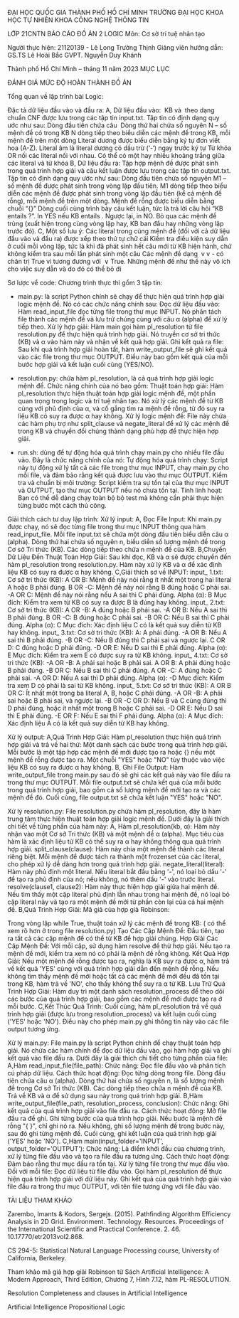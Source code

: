 ĐẠI HỌC QUỐC GIA THÀNH PHỐ HỒ CHÍ MINH
TRƯỜNG ĐẠI HỌC KHOA HỌC TỰ NHIÊN
KHOA CÔNG NGHỆ THÔNG TIN

LỚP 21CNTN
BÁO CÁO ĐỒ ÁN 2
LOGIC
Môn: Cơ sở trí tuệ nhân tạo

Người thực hiện:
21120139 - Lê Long Trường Thịnh
Giảng viên hướng dẫn:
GS.TS Lê Hoài Bắc
GVPT. Nguyễn Duy Khánh



Thành phố Hồ Chí Minh – tháng 11 năm 2023
MỤC LỤC



ĐÁNH GIÁ MỨC ĐỘ HOÀN THÀNH ĐỒ ÁN




  Tổng quan về lập trình bài Logic:

Đặc tả dữ liệu đầu vào và đầu ra:
A, Dữ liệu đầu vào:  KB và  theo dạng chuẩn CNF được lưu trong các tập tin input.txt. Tập tin có định dạng quy ước như sau:
Dòng đầu tiên chứa câu 
Dòng thứ hai chứa số nguyên N – số mệnh đề có trong KB
N dòng tiếp theo biểu diễn các mệnh đề trong KB, mỗi mệnh đề trên một dòng
Literal dương được biểu diễn bằng ký tự đơn viết hoa (A-Z). Literal âm là literal dương có dấu trừ (‘-‘) ngay trước ký tự
Từ khóa OR nối các literal nối với nhau. Có thể có một hay nhiều khoảng trắng giữa các literal và từ khóa
B, Dữ liệu đầu ra: Tập hợp mệnh đề được phát sinh trong quá trình hợp giải và câu kết luận được lưu trong các tập tin output.txt. Tập tin có định dạng quy ước như sau:
Dòng đầu tiên chứa số nguyên M1 – số mệnh đề được phát sinh trong vòng lặp đầu tiên. M1 dòng tiếp theo biểu diễn các mệnh đề được phát sinh trong vòng lặp đầu tiên (kể cả mệnh đề rỗng), mỗi mệnh đề trên một dòng. Mệnh đề rỗng được biểu diễn bằng chuỗi “{}”
Dòng cuối cùng trình bày câu kết luận, tức là trả lời câu hỏi “KB entails ?”. In YES nếu KB entails . Ngược lại, in NO.
Bỏ qua các mệnh đề trùng (xuất hiện trong cùng vòng lặp hay, KB ban đầu hay những vòng lặp trước đó).
C, Một số lưu ý:
Các literal trong cùng mệnh đề (đối với cả dữ liệu đầu vào và đầu ra) được xếp theo thứ tự chữ cái
Kiểm tra điều kiện suy dẫn ở cuối mỗi vòng lặp, tức là khi đã phát sinh hết câu mới từ KB hiện hành, chứ không kiểm tra sau mỗi lần phát sinh một câu
Các mệnh đề dạng  v  v - có chân trị True vì tương đương với  ∨ True. Những mệnh đề như thế này vô ích cho việc suy dẫn và do đó có thể bỏ đi

Sơ lược về code:
Chương trình thực thi gồm 3 tập tin:
- main.py:  là script Python chính sẽ chạy để thực hiện quá trình hợp giải logic mệnh đề. Nó có các chức năng chính sau:
Đọc dữ liệu đầu vào: Hàm read_input_file đọc từng file trong thư mục INPUT. Nó phân tách file thành các mệnh đề và lưu trữ chúng cùng với câu α (alpha) để xử lý tiếp theo.
Xử lý hợp giải: Hàm main gọi hàm pl_resolution từ file resolution.py để thực hiện quá trình hợp giải. Nó truyền cơ sở tri thức (KB) và α vào hàm này và nhận về kết quả hợp giải.
Ghi kết quả ra file: Sau khi quá trình hợp giải hoàn tất, hàm write_output_file sẽ ghi kết quả vào các file trong thư mục OUTPUT. Điều này bao gồm kết quả của mỗi bước hợp giải và kết luận cuối cùng (YES/NO).

- resolution.py: chứa hàm pl_resolution, là cả quá trình hợp giải logic mệnh đề. Chức năng chính của nó bao gồm:
Thuật toán hợp giải: Hàm pl_resolution thực hiện thuật toán hợp giải logic mệnh đề, một phần quan trọng trong logic và trí tuệ nhân tạo. Nó xử lý các mệnh đề từ KB cùng với phủ định của α, và cố gắng tìm ra mệnh đề rỗng, từ đó suy ra liệu KB có suy ra được α hay không.
Xử lý logic mệnh đề: File này chứa các hàm phụ trợ như split_clause và negate_literal để xử lý các mệnh đề trong KB và chuyển đổi chúng thành dạng phù hợp để thực hiện hợp giải.

- run.sh:  dùng để tự động hóa quá trình chạy main.py cho nhiều file đầu vào. Đây là chức năng chính của nó:
Tự động hóa quá trình chạy: Script này tự động xử lý tất cả các file trong thư mục INPUT, chạy main.py cho mỗi file, và đảm bảo rằng kết quả được lưu vào thư mục OUTPUT.
Kiểm tra và chuẩn bị môi trường: Script kiểm tra sự tồn tại của thư mục INPUT và OUTPUT, tạo thư mục OUTPUT nếu nó chưa tồn tại.
Tính linh hoạt: Bạn có thể dễ dàng chạy toàn bộ bộ test mà không cần phải thực hiện từng bước một cách thủ công.

Giải thích cách tư duy lập trình:
Xử lý input:
A, Đọc File Input: Khi main.py được chạy, nó sẽ đọc từng file trong thư mục INPUT thông qua hàm read_input_file.
Mỗi file input.txt sẽ chứa một dòng đầu tiên biểu diễn câu α (alpha).
Dòng thứ hai chứa số nguyên n, biểu diễn số lượng mệnh đề trong Cơ sở Tri thức (KB).
Các dòng tiếp theo chứa n mệnh đề của KB.
B,Chuyển Dữ Liệu Đến Thuật Toán Hợp Giải: Sau khi đọc, KB và α sẽ được chuyển đến hàm pl_resolution trong resolution.py.
Hàm này xử lý KB và α để xác định liệu KB có suy ra được α hay không.
C,Giải thích sơ về INPUT:
input_ 1.txt:
Cơ sở tri thức (KB):
A OR B: Mệnh đề này nói rằng ít nhất một trong hai literal A hoặc B phải đúng.
B OR -C: Mệnh đề này nói rằng B đúng hoặc C phải sai.
-A OR C: Mệnh đề này nói rằng nếu A sai thì C phải đúng.
Alpha (α): B
Mục đích: Kiểm tra xem từ KB có suy ra được B là đúng hay không.
input_ 2.txt:
Cơ sở tri thức (KB):
A OR -B: A đúng hoặc B phải sai.
-A OR B: Nếu A sai thì B phải đúng.
B OR -C: B đúng hoặc C phải sai.
-B OR C: Nếu B sai thì C phải đúng.
Alpha (α): C
Mục đích: Xác định liệu C có là kết quả suy diễn từ KB hay không.
input_ 3.txt:
Cơ sở tri thức (KB):
A: A phải đúng.
-A OR B: Nếu A sai thì B phải đúng.
-B OR -C: Nếu B đúng thì C phải sai và ngược lại.
C OR D: C đúng hoặc D phải đúng.
-D OR E: Nếu D sai thì E phải đúng.
Alpha (α): E
Mục đích: Kiểm tra xem E có được suy ra từ KB không.
input_ 4.txt:
Cơ sở tri thức (KB):
-A OR -B: A phải sai hoặc B phải sai.
A OR B: A phải đúng hoặc B phải đúng.
-B OR C: Nếu B sai thì C phải đúng.
A OR -C: A đúng hoặc C phải sai.
-A OR D: Nếu A sai thì D phải đúng.
Alpha (α): -D
Mục đích: Kiểm tra xem D có phải là sai từ KB không.
input_ 5.txt:
Cơ sở tri thức (KB):
A OR B OR C: Ít nhất một trong ba literal A, B, hoặc C phải đúng.
-A OR -B: A phải sai hoặc B phải sai, và ngược lại.
-B OR -C OR D: Nếu B và C cùng đúng thì D phải đúng, hoặc ít nhất một trong B hoặc C phải sai.
-D OR E: Nếu D sai thì E phải đúng.
-E OR F: Nếu E sai thì F phải đúng.
Alpha (α):  A
Mục đích: Xác định liệu A có là kết quả suy diễn từ KB hay không.

Xử lý output:
A,Quá Trình Hợp Giải: Hàm pl_resolution thực hiện quá trình hợp giải và trả về hai thứ:
Một danh sách các bước trong quá trình hợp giải. Mỗi bước là một tập hợp các mệnh đề mới được tạo ra hoặc {} nếu một mệnh đề rỗng được tạo ra.
Một chuỗi "YES" hoặc "NO" tùy thuộc vào việc liệu KB có suy ra được α hay không.
B, Ghi File Output: Hàm write_output_file trong main.py sau đó sẽ ghi các kết quả này vào file đầu ra trong thư mục OUTPUT.
Mỗi file output.txt sẽ chứa kết quả của mỗi bước trong quá trình hợp giải, bao gồm cả số lượng mệnh đề mới tạo ra và các mệnh đề đó.
Cuối cùng, file output.txt sẽ chứa kết luận "YES" hoặc "NO".

Xử lý resolution.py:
File resolution.py chứa hàm pl_resolution, đây là hàm trung tâm thực hiện thuật toán hợp giải logic mệnh đề. Dưới đây là giải thích chi tiết về từng phần của hàm này:
A, Hàm pl_resolution(kb, α):
Hàm này nhận vào một Cơ sở Tri thức (KB) và một mệnh đề α (alpha). Mục tiêu của hàm là xác định liệu từ KB có thể suy ra α hay không thông qua quá trình hợp giải.
split_clause(clause): Hàm này chia một mệnh đề thành các literal riêng biệt. Mỗi mệnh đề được tách ra thành một frozenset của các literal, cho phép xử lý dễ dàng hơn trong quá trình hợp giải.
negate_literal(literal): Hàm này phủ định một literal. Nếu literal bắt đầu bằng '-', nó loại bỏ dấu '-' để tạo ra phủ định của nó; nếu không, nó thêm dấu '-' vào trước literal.
resolve(clause1, clause2): Hàm này thực hiện hợp giải giữa hai mệnh đề. Nếu tìm thấy một cặp literal phủ định lẫn nhau trong hai mệnh đề, nó loại bỏ cặp literal này và tạo ra một mệnh đề mới từ phần còn lại của cả hai mệnh đề.
B,Quá Trình Hợp Giải:
Mã giả của hợp giả Robinson:


Trong vòng lặp while True, thuật toán xử lý các mệnh đề trong KB: ( có thể xem rõ hơn ở trong file resolution.py)
Tạo Các Cặp Mệnh Đề: Đầu tiên, tạo ra tất cả các cặp mệnh đề có thể từ KB để hợp giải chúng.
Hợp Giải Các Cặp Mệnh Đề: Với mỗi cặp, sử dụng hàm resolve để thử hợp giải. Nếu tạo ra mệnh đề mới, kiểm tra xem nó có phải là mệnh đề rỗng không.
Kết Quả Hợp Giải:
Nếu một mệnh đề rỗng được tạo ra, nghĩa là KB suy ra được α, hàm trả về kết quả 'YES' cùng với quá trình hợp giải dẫn đến mệnh đề rỗng.
Nếu không tìm thấy mệnh đề mới hoặc tất cả các mệnh đề mới đều đã tồn tại trong KB, hàm trả về 'NO', cho thấy không thể suy ra α từ KB.
Lưu Trữ Quá Trình Hợp Giải: Hàm duy trì một danh sách resolution_process để theo dõi các bước của quá trình hợp giải, bao gồm các mệnh đề mới được tạo ra ở mỗi bước.
C,Kết Thúc Quá Trình:
Cuối cùng, hàm pl_resolution trả về quá trình hợp giải (được lưu trong resolution_process) và kết luận cuối cùng ('YES' hoặc 'NO'). Điều này cho phép main.py ghi thông tin này vào các file output tương ứng.

Xử lý main.py:
File main.py là script Python chính để chạy thuật toán hợp giải. Nó chứa các hàm chính để đọc dữ liệu đầu vào, gọi hàm hợp giải và ghi kết quả vào file đầu ra. Dưới đây là giải thích chi tiết cho từng phần của file:
A,Hàm read_input_file(file_path):
Chức năng: Đọc file đầu vào và phân tích cú pháp dữ liệu.
Cách thức hoạt động:
Đọc từng dòng trong file.
Dòng đầu tiên chứa câu α (alpha).
Dòng thứ hai chứa số nguyên n, là số lượng mệnh đề trong Cơ sở Tri thức (KB).
Các dòng tiếp theo chứa n mệnh đề của KB.
Trả về KB và α để sử dụng sau này trong quá trình hợp giải.
B,Hàm write_output_file(file_path, resolution_process, conclusion):
Chức năng: Ghi kết quả của quá trình hợp giải vào file đầu ra.
Cách thức hoạt động:
Mở file đầu ra để ghi.
Ghi từng bước của quá trình hợp giải.
Nếu bước là mệnh đề rỗng "{ }", chỉ ghi nó ra.
Nếu không, ghi số lượng mệnh đề trong bước này, sau đó ghi từng mệnh đề.
Cuối cùng, ghi kết luận của quá trình hợp giải ('YES' hoặc 'NO').
C,Hàm main(input_folder='INPUT', output_folder='OUTPUT'):
Chức năng: Là điểm khởi đầu của chương trình, xử lý từng file đầu vào và tạo ra file đầu ra tương ứng.
Cách thức hoạt động:
Đảm bảo rằng thư mục đầu ra tồn tại.
Xử lý từng file trong thư mục đầu vào.
Đối với mỗi file:
Đọc dữ liệu từ file đầu vào.
Gọi hàm pl_resolution để thực hiện quá trình hợp giải với dữ liệu này.
Ghi kết quả của quá trình hợp giải vào file đầu ra trong thư mục OUTPUT, với tên file tương ứng với file đầu vào.



TÀI LIỆU THAM KHẢO

Zarembo, Imants & Kodors, Sergejs. (2015). Pathfinding Algorithm Efficiency Analysis in 2D Grid. Environment. Technology. Resources. Proceedings of the International Scientific and Practical Conference. 2. 46. 10.17770/etr2013vol2.868. 

CS 294-5: Statistical Natural Language Processing course, University of California, Berkeley.

Tham khảo mã giả hợp giải Robinson từ Sách Artificial Intelligence: A Modern Approach, Third Edition, Chương 7, Hình 7.12, hàm PL-RESOLUTION.

Resolution Completeness and clauses in Artificial Intelligence 

Artificial Intelligence Propositional Logic 
